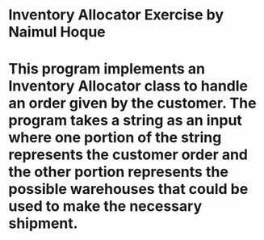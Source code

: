 # Inventory Allocator Exercise by Naimul Hoque
# This program implements an Inventory Allocator class to handle an order given by the customer. The program takes a string as an input where one portion of the string represents the customer order and the other portion represents the possible warehouses that could be used to make the necessary shipment.
